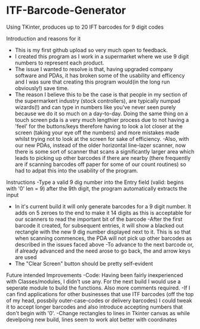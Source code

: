 # ITF-Barcode-Generator
Using TKinter, produces up to 20 IFT barcodes for 9 digit codes

Introduction and reasons for it
- This is my first github upload so very much open to feedback.
- I created this program as I work in a supermarket where we use 9 digit numbers to represent each product.
- The issue I wanted to resolve is that, having upgraded company software and PDAs, it has broken some of the usability and efficency and I was sure that creating this program would(in the long run obviously!) save time.
- The reason I believe this to be the case is that people in my section of the supermarkert industry (stock controllers), are typically numpad wizards(!) and can type in numbers like you've never seen purely because we do it so much on a day-to-day.  Doing the same thing on a touch screen pda is a very much lengthier process due to not having a 'feel' for the buttons/keys therefore having to look a lot closer at the screen (taking your eye off the numbers) and more mistakes made whilst trying not to look at the screen for sake of efficiency.
-Also, with our new PDAs, instead of the older horizontal line-lazer scanner, now there is some sort of scanner that scans a significantly larger area which leads to picking up other barcodes if there are nearby (there frequently are if scanning barcodes off paper for some of our count routines) so had to adpat this into the usability of the program.

Instructions
-Type a valid 9 dig number into the Entry field (valid: begins with '0' len = 9) after the 9th digit, the program automatically extracts the input
- In it's current build it will only generate barcodes for a 9 digit number.  It adds on 5 zeroes to the end to make it 14 digits as this is acceptable for our scanners to read the important bit of the barcode
-After the first barcode it created, for subsequent entries, it will show a blacked out rectangle with the new 9 dig number displayed next to it.  This is so that when scanning commences, the PDA will not pick up other barcodes as described in the issues faced above
-To advance to the next barcode or, if already advanced and the need arose to go back, the <Up> and <down> arrow keys are used
- The "Clear Screen" button should be pretty self-evident

Future intended Improvements
-Code: Having been fairly inexperienced with Classes/modules, I didn't use any.  For the next build I would use a seperate module to build the functions.  Also more comments required.
-If I can find applications for other businesses that use ITF barcodes (off the top of my head, possbily outer-case-codes or delivery barcodes) I could tweak it to accept longer barcodes and also introduce accepting numbers that don't begin with '0'.
-Change rectangles to lines in Tkinter canvas as while develpoing new build, lines seem to work alot better with coordinates
